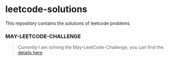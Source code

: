 # leetcode-solutions
This repository contains the solutions of leetcode problems



### MAY-LEETCODE-CHALLENGE

  > Currently I am solving the May-LeetCode-Challenge, you can find the [details here](https://github.com/asingleneuron/leetcode-solutions/tree/master/may_leetcode_challenge)

